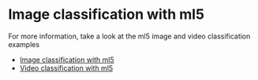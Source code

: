 # Image classification with ml5

For more information, take a look at the ml5 image and video classification examples

* [Image classification with ml5](https://ml5js.org/docs/image-classification-example)
* [Video classification with ml5](https://ml5js.org/docs/video-classification-example)